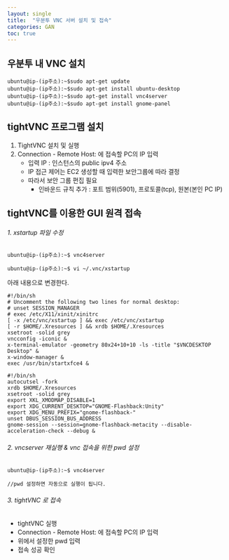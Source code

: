 ```yaml
---
layout: single
title:  "우분투 VNC 서버 설치 및 접속"
categories: GAN
toc: true
---
```







## 우분투 내 VNC 설치

```
ubuntu@ip-(ip주소):~$sudo apt-get update
ubuntu@ip-(ip주소):~$sudo apt-get install ubuntu-desktop
ubuntu@ip-(ip주소):~$sudo apt-get install vnc4server
ubuntu@ip-(ip주소):~$sudo apt-get install gnome-panel
```



## tightVNC 프로그램 설치

1. TightVNC 설치 및 실행
2. Connection - Remote Host: 에 접속할 PC의 IP 입력
   - 입력 IP : 인스턴스의 public ipv4 주소 
   - IP 접근 제어는 EC2 생성할 때 입력한 보안그룹에 따라 결정
   - 따라서 보안 그룹 편집 필요
     - 인바운드 규칙 추가 :  포트 범위(5901), 프로토콜(tcp), 원본(본인 PC IP)



##  tightVNC를 이용한 GUI 원격 접속



###### 1. xstartup 파일 수정

```
ubuntu@ip-(ip주소):~$ vnc4server

ubuntu@ip-(ip주소):~$ vi ~/.vnc/xstartup
```



아래 내용으로 변경한다.

```
#!/bin/sh 
# Uncomment the following two lines for normal desktop: 
# unset SESSION_MANAGER 
# exec /etc/X11/xinit/xinitrc 
[ -x /etc/vnc/xstartup ] && exec /etc/vnc/xstartup 
[ -r $HOME/.Xresources ] && xrdb $HOME/.Xresources 
xsetroot -solid grey 
vncconfig -iconic & 
x-terminal-emulator -geometry 80x24+10+10 -ls -title "$VNCDESKTOP Desktop" & 
x-window-manager & 
exec /usr/bin/startxfce4 &

#!/bin/sh 
autocutsel -fork 
xrdb $HOME/.Xresources 
xsetroot -solid grey 
export XKL_XMODMAP_DISABLE=1 
export XDG_CURRENT_DESKTOP="GNOME-Flashback:Unity" 
export XDG_MENU_PREFIX="gnome-flashback-" 
unset DBUS_SESSION_BUS_ADDRESS 
gnome-session --session=gnome-flashback-metacity --disable-acceleration-check --debug &
```



###### 2. vncserver 재실행 & vnc 접속을 위한 pwd 설정

```
ubuntu@ip-(ip주소):~$ vnc4server

//pwd 설정하면 자동으로 실행이 됩니다.
```



###### 3. tightVNC 로 접속

- tightVNC 실행
- Connection - Remote Host: 에 접속할 PC의 IP 입력
- 위에서 설정한 pwd 입력
- 접속 성공 확인

